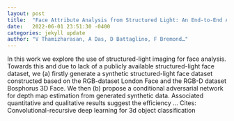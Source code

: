 ```yaml
---
layout: post
title:  "Face Attribute Analysis from Structured Light: An End-to-End Approach"
date:   2022-06-01 23:51:30 -0400
categories: jekyll update
author: "V Thamizharasan, A Das, D Battaglino, F Bremond…"
---
```

In this work we explore the use of structured-light imaging for face analysis. Towards this and due to lack of a publicly available structured-light face dataset, we (a) firstly generate a synthetic structured-light face dataset constructed based on the RGB-dataset London Face and the RGB-D dataset Bosphorus 3D Face. We then (b) propose a conditional adversarial network for depth map estimation from generated synthetic data. Associated quantitative and qualitative results suggest the efficiency … Cites: ‪Convolutional-recursive deep learning for 3d object classification‬